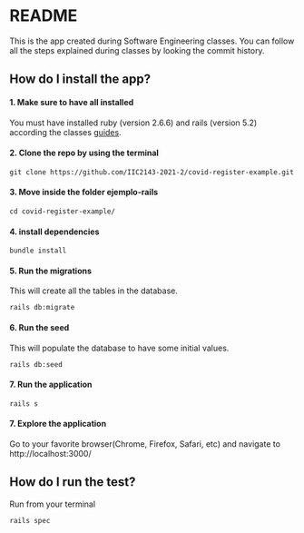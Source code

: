 # README

This is the app created during Software Engineering classes. You can follow all the steps explained during classes by looking the commit history.

## How do I install the app?

#### 1. Make sure to have all installed
You must have installed ruby (version 2.6.6) and rails (version 5.2) according the classes [guides](https://github.com/IIC2143-2021-2/Syllabus/tree/main/Gu%C3%ADas/Setup).
#### 2. Clone the repo by using the terminal
```
git clone https://github.com/IIC2143-2021-2/covid-register-example.git
```
#### 3. Move inside the folder ejemplo-rails
```
cd covid-register-example/
```
#### 4. install dependencies
```
bundle install
```
#### 5. Run the migrations
This will create all the tables in the database.
```
rails db:migrate
```
#### 6. Run the seed
This will populate the database to have some initial values.
```
rails db:seed
```
#### 7. Run the application
```
rails s
```
#### 7. Explore the application
Go to your favorite browser(Chrome, Firefox, Safari, etc) and navigate to http://localhost:3000/

## How do I run the test?
Run from your terminal
```
rails spec
```
